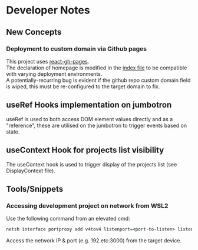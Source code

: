 # Developer Notes

## New Concepts

### Deployment to custom domain via Github pages

This project uses [react-gh-pages](https://github.com/gitname/react-gh-pages).  
The declaration of homepage is modified in the [index file](/src/index.js) to be compatible with varying deployment environments.  
A potentially-recurring bug is evident if the github repo custom domain field is wiped, this must be re-configured to the target domain to fix.

## useRef Hooks implementation on jumbotron

useRef is used to both access DOM element values directly and as a "reference", these are utilised on the jumbotron to trigger events based on state.

## useContext Hook for projects list visibility

The useContext hook is used to trigger display of the projects list (see DisplayContext file).

## Tools/Snippets

### Accessing development project on network from WSL2

Use the following command from an elevated cmd:

```cmd
netsh interface portproxy add v4tov4 listenport=<port-to-listen> listenaddress=0.0.0.0 connectport=<port-to-forward> connectaddress=<forward-to-this-IP-address>
```

Access the network IP & port (e.g. 192.etc:3000) from the target device.
